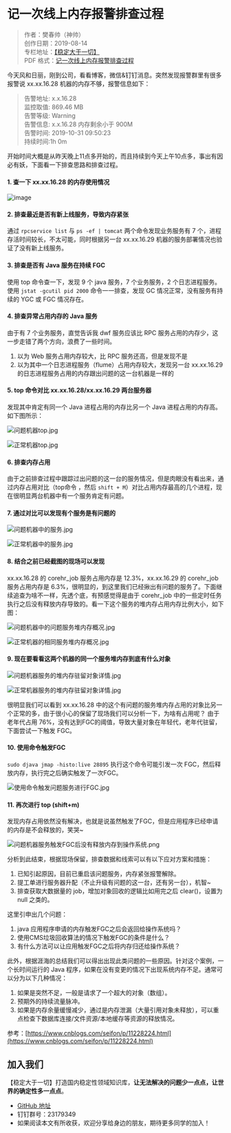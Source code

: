 # 记一次线上内存报警排查过程

> 作者：樊春帅（神帅）  
> 创作日期：2019-08-14  
> 专栏地址：[【稳定大于一切】](https://github.com/StabilityMan/StabilityGuide)  
> PDF 格式：[记一次线上内存报警排查过程](https://github.com/StabilityMan/StabilityGuide/blob/master/docs/diagnosis/system/memory/case/pdf/记一次线上内存报警排查过程.pdf)

今天风和日丽，刚到公司，看看博客，微信&钉钉消息。突然发现报警群里有很多报警说 xx.xx.16.28 机器的内存不够，报警信息如下：

> [故障]: 集团线上-xx中心-xx部-研发部-HR和工作台  
告警地址: x.x.16.28  
监控取值: 869.46 MB  
告警等级: Warning  
告警信息: x.x.16.28 内存剩余小于 900M  
告警时间: 2019-10-31 09:50:23  
持续时间:1h 0m  

开始时间大概是从昨天晚上11点多开始的，而且持续到今天上午10点多，事出有因必有妖，下面看一下排查思路和排查过程。

#### 1. 查一下 xx.xx.16.28 的内存使用情况
![image](image/问题机器内存.jpg) 

#### 2. 排查最近是否有新上线服务，导致内存紧张
通过 `rpcservice list` 与 `ps -ef | tomcat` 两个命令发现业务服务有 7 个，进程存活时间较长，不太可能，同时根据另一台 xx.xx.16.29 机器的服务部署情况也验证了没有新上线服务。 

#### 3. 排查是否有 Java 服务在持续 FGC
使用 top 命令查一下，发现 9 个 java 服务，7 个业务服务，2 个日志进程服务。使用 `jstat -gcutil pid 2000` 命令一一排查，发现 GC 情况正常，没有服务有持续的 YGC 或 FGC 情况存在。

#### 4. 排查异常占用内存的 Java 服务
由于有 7 个业务服务，直觉告诉我 dwf 服务应该比 RPC 服务占用的内存少，这一步走错了两个方向，浪费了一些时间。
 
1. 以为 Web 服务占用内存较大，比 RPC 服务还高，但是发现不是
2. 以为其中一个日志进程服务（flume）占用内存较大，发现另一台 xx.xx.16.29 的日志进程服务占用的内存跟出问题的这一台机器是一样的

#### 5. top 命令对比 xx.xx.16.28/xx.xx.16.29 两台服务器
发现其中肯定有同一个 Java 进程占用的内存比另一个 Java 进程占用的内存高。如下图所示：

![问题机器top.jpg](image/问题机器top.jpg)

![正常机器top.jpg](image/正常机器top.jpg)

#### 6. 排查内存占用
由于之前排查过程中跟踪过出问题的这一台的服务情况，但是肉眼没有看出来，通过内存占用对比（top命令 ，然后 `shift + M`）对比占用内存最高的几个进程，现在很明显两台机器中有一个服务肯定有问题。

#### 7. 通过对比可以发现有个服务是有问题的

![问题机器中的服务.jpg](image/问题机器中的服务.jpg)

![正常机器中的服务.jpg](image/正常机器中的服务.jpg)

#### 8. 结合之前已经截图的现场可以发现
xx.xx.16.28 的 corehr_job 服务占用内存是 12.3%，xx.xx.16.29 的 corehr_job 服务占用内存是 6.3%，很明显的，到这里我们已经揪出有问题的服务了。下面继续追查为啥不一样，先透个底，有预感觉得是由于 corehr_job 中的一些定时任务执行之后没有释放内存导致的。看一下这个服务的堆内存占用内存比例大小，如下图：

![问题机器中的问题服务堆内存概况.jpg](image/问题机器中的问题服务堆内存概况.jpg)

![正常机器的相同服务堆内存概况.jpg](image/正常机器的相同服务堆内存概况.jpg)

#### 9. 现在要看看这两个机器的同一个服务堆内存到底有什么对象

![问题机器服务的堆内存驻留对象详情.jpg](image/问题机器服务的堆内存驻留对象详情.jpg)

![正常机器服务的堆内存驻留对象详情.jpg](image/正常机器服务的堆内存驻留对象详情.jpg)

很明显我们可以看到 xx.xx.16.28 中的这个有问题的服务堆内存占用的对象比另一个正常的多，由于很小心的保留了现场我们可以分析一下，为啥有占用呢？
由于老年代占用 76%，没有达到FGC的阈值，导致大量对象在年轻代，老年代驻留，下面尝试一下触发 FGC。

#### 10. 使用命令触发FGC
`sudo djava jmap -histo:live 28895` 执行这个命令可能引发一次 FGC，然后释放内存，执行完之后确实触发了一次FGC。

![使用命令触发问题服务进行FGC.jpg](image/使用命令触发问题服务进行FGC.jpg)

#### 11. 再次进行 top (shift+m)
发现内存占用依然没有解决，也就是说虽然触发了FGC，但是应用程序已经申请的内存是不会释放的，笑哭~

![问题机器服务触发FGC后没有释放内存到操作系统.png](image/问题机器服务触发FGC后没有释放内存到操作系统.png)

分析到此结束，根据现场保留，排查数据和线索可以有以下应对方案和措施：

1. 已知引起原因，目前已重启该问题服务，内存紧张报警解除。
2. 提工单进行服务器升配（不止升级有问题的这一台，还有另一台），机智~
3. 排查获取大数据量的 job，增加对象回收的逻辑比如用完之后 clear()，设置为 null 之类的。

这里引申出几个问题：

1. java 应用程序申请的内存触发FGC之后会返回给操作系统吗？
2. 使用CMS垃圾回收算法的情况下触发FGC的条件是什么？
3. 有什么方法可以让应用触发FGC之后将内存归还给操作系统？

此外，根据涯海的总结我们可以得出出现此类问题的一些原因。针对这个案例，一个长时间运行的 Java 程序，如果在没有变更的情况下出现系统内存不足。通常可以分为以下几种情况：

1. 如果是突然不足，一般是请求了一个超大的对象（数组）。
2. 预期外的持续流量脉冲。
3. 如果是内存余量缓慢减少，通过是内存泄漏（大量引用对象未释放），可以重点检查下数据库连接/文件资源/本地缓存等资源的释放情况。


参考：[https://www.cnblogs.com/seifon/p/11228224.html](https://www.cnblogs.com/seifon/p/11228224.html)


## 加入我们
【稳定大于一切】打造国内稳定性领域知识库，**让无法解决的问题少一点点，让世界的确定性多一点点**。

* [GitHub 地址](https://github.com/StabilityMan/StabilityGuide)
* 钉钉群号：23179349
* 如果阅读本文有所收获，欢迎分享给身边的朋友，期待更多同学的加入！


